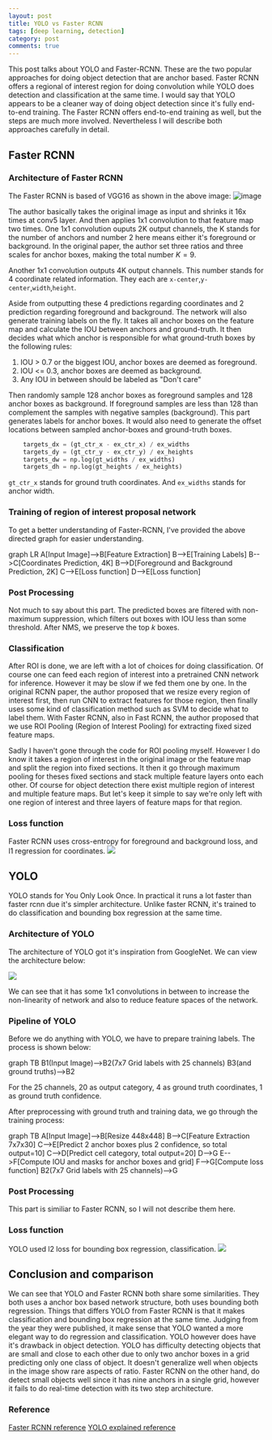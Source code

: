 ```yaml
---
layout: post
title: YOLO vs Faster RCNN
tags: [deep learning, detection]
category: post
comments: true
---
```

This post talks about YOLO and Faster-RCNN. These are the two popular approaches for doing object detection that are anchor based. Faster RCNN offers a regional of interest region for doing convolution while YOLO does detection and classification at the same time. I would say that YOLO appears to be a cleaner way of doing object detection since it's fully end-to-end training. The Faster RCNN offers end-to-end training as well, but the steps are much more involved. Nevertheless I will describe both approaches carefully in detail.

## Faster RCNN

### Architecture of Faster RCNN
The Faster RCNN is based of VGG16 as shown in the above image:
![image](https://ws3.sinaimg.cn/large/007BQ0gBgy1fzqqlthpt3j30c30ffmyj.jpg)

The author basically takes the original image as input and shrinks it 16x times at conv5 layer. And then applies 1x1 convolution to that feature map two times. One 1x1 convolution ouputs 2K output channels, the K stands for the number of anchors and number 2 here means either it's foreground or background. In the original paper, the author set three ratios and three scales for anchor boxes, making the total number $K=9$.

Another 1x1 convolution outputs 4K output channels. This number stands for 4 coordinate related information. They each are `x-center`,`y-center`,`width`,`height`.

Aside from outputting these 4 predictions regarding coordinates and 2 prediction regarding foreground and background. The network will also generate training labels on the fly. It takes all anchor boxes on the feature map and calculate the IOU between anchors and ground-truth. It then decides what which anchor is responsible for what ground-truth boxes by the following rules:

1. IOU > 0.7 or the biggest IOU, anchor boxes are deemed as foreground.
2. IOU <= 0.3, anchor boxes are deemed as background.
3. Any IOU in between should be labeled as "Don't care"

Then randomly sample 128 anchor boxes as foreground samples and 128 anchor boxes as background. If foreground samples are less than 128 than complement the samples with negative samples (background). This part generates labels for anchor boxes. It would also need to generate the offset locations between sampled anchor-boxes and ground-truth boxes.

```python
    targets_dx = (gt_ctr_x - ex_ctr_x) / ex_widths
    targets_dy = (gt_ctr_y - ex_ctr_y) / ex_heights
    targets_dw = np.log(gt_widths / ex_widths)
    targets_dh = np.log(gt_heights / ex_heights)
```

`gt_ctr_x` stands for ground truth coordinates. And `ex_widths` stands for anchor width.

### Training of region of interest proposal network
To get a better understanding of Faster-RCNN, I've provided the above directed graph for easier understanding.
<div class="mermaid">
graph LR
    A[Input Image]-->B[Feature Extraction]
    B-->E[Training Labels]
    B-->C[Coordinates Prediction, 4K]
    B-->D[Foreground and Background Prediction, 2K]
    C-->E[Loss function]
    D-->E[Loss function]
</div>

### Post Processing
Not much to say about this part. The predicted boxes are filtered with non-maximum suppression, which filters out boxes with IOU less than some threshold. After NMS, we preserve the top $k$ boxes.

### Classification
After ROI is done, we are left with a lot of choices for doing classification. Of course one can feed each region of interest into a pretrained CNN network for inference. However it may be slow if we fed them one by one. In the original RCNN paper, the author proposed that we resize every region of interest first, then run CNN to extract features for those region, then finally uses some kind of classification method such as SVM to decide what to label them. With Faster RCNN, also in Fast RCNN, the author proposed that we use ROI Pooling (Region of Interest Pooling) for extracting fixed sized feature maps.

Sadly I haven't gone through the code for ROI pooling myself. However I do know it takes a region of interest in the original image or the feature map and split the region into fixed sections. It then it go through maximum pooling for theses fixed sections and stack multiple feature layers onto each other. Of course for object detection there exist multiple region of interest and multiple feature maps. But let's keep it simple to say we're only left with one region of interest and three layers of feature maps for that region.

### Loss function
Faster RCNN uses cross-entropy for foreground and background loss, and l1 regression for coordinates.
![](http://om1hdizoc.bkt.clouddn.com/18-8-14/41961686.jpg)

## YOLO
YOLO stands for You Only Look Once. In practical it runs a lot faster than faster rcnn due it's simpler architecture. Unlike faster RCNN, it's trained to do classification and bounding box regression at the same time.

### Architecture of YOLO
The architecture of YOLO got it's inspiration from GoogleNet. We can view the architecture below:

![](http://om1hdizoc.bkt.clouddn.com/18-8-14/52468198.jpg)

We can see that it has some 1x1 convolutions in between to increase the non-linearity of network and also to reduce feature spaces of the network.

### Pipeline of YOLO
Before we do anything with YOLO, we have to prepare training labels. The process is shown below:
<div class="mermaid">
graph TB
    B1(Input Image)-->B2(7x7 Grid labels with 25 channels)
    B3(and ground truths)-->B2
</div>

For the 25 channels, 20 as output category, 4 as ground truth coordinates, 1 as ground truth confidence.

After preprocessing with ground truth and training data, we go through the training process:

<div class="mermaid">
graph TB
    A[Input Image]-->B[Resize 448x448]
    B-->C[Feature Extraction 7x7x30]
    C-->E[Predict 2 anchor boxes plus 2 confidence, so total output=10]
    C-->D[Predict cell category, total output=20]
    D-->G
    E-->F[Compute IOU and masks for anchor boxes and grid]
    F-->G[Compute loss function]
    B2(7x7 Grid labels with 25 channels)-->G
</div>

### Post Processing
This part is similiar to Faster RCNN, so I will not describe them here.

### Loss function
YOLO used l2 loss for bounding box regression, classification.
![](http://om1hdizoc.bkt.clouddn.com/18-8-14/97046698.jpg)

## Conclusion and comparison
We can see that YOLO and Faster RCNN both share some similarities. They both uses a anchor box based network structure, both uses bounding both regression. Things that differs YOLO from Faster RCNN is that it makes classification and bounding box regression at the same time. Judging from the year they were published, it make sense that YOLO wanted a more elegant way to do regression and classification. YOLO however does have it's drawback in object detection. YOLO has difficulty detecting objects that are small and close to each other due to only two anchor boxes in a grid predicting only one class of object. It doesn't generalize well when objects in the image show rare aspects of ratio. Faster RCNN on the other hand, do detect small objects well since it has nine anchors in a single grid, however it fails to do real-time detection with its two step architecture.

### Reference
[Faster RCNN reference](https://zhuanlan.zhihu.com/p/24916624?refer=xiaoleimlnote)
[YOLO explained reference](https://zhuanlan.zhihu.com/p/24916786?refer=xiaoleimlnote)
